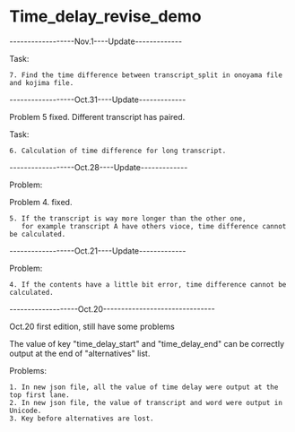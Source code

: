 # Time_delay_revise_demo

------------------Nov.1----Update-------------

Task:

    7. Find the time difference between transcript_split in onoyama file and kojima file. 

------------------Oct.31----Update-------------

Problem 5 fixed. Different transcript has paired.

Task:

    6. Calculation of time difference for long transcript. 

------------------Oct.28----Update-------------

Problem:

Problem 4. fixed. 

    5. If the transcript is way more longer than the other one, 
       for example transcript A have others vioce, time difference cannot be calculated.

------------------Oct.21----Update-------------

Problem:
    
    4. If the contents have a little bit error, time difference cannot be calculated.

-------------------Oct.20-------------------------------

Oct.20 first edition, still have some problems 
  
The value of key "time_delay_start" and "time_delay_end" can be correctly output at the end of "alternatives" list.

Problems:

    1. In new json file, all the value of time delay were output at the top first lane.
    2. In new json file, the value of transcript and word were output in Unicode.
    3. Key before alternatives are lost.

